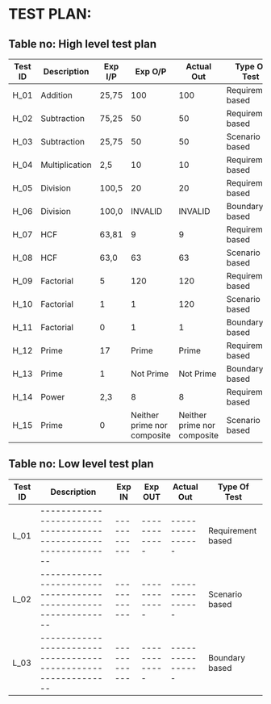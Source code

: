 # TEST PLAN:

## Table no: High level test plan

| **Test ID** | **Description**                                              | **Exp I/P** | **Exp O/P** | **Actual Out** |**Type Of Test**  |    
|-------------|--------------------------------------------------------------|------------|-------------|----------------|------------------|
|  H_01       |Addition|  25,75| 100 | 100 |Requirement based |
|  H_02       |Subtraction|  75,25| 50 | 50 |Requirement based |
|  H_03       |Subtraction|  25,75| 50 | 50 |Scenario based  |
|  H_04       |Multiplication|  2,5| 10 | 10 |Requirement based |
|  H_05       |Division|  100,5| 20 | 20 |Requirement based |
|  H_06       |Division|  100,0| INVALID | INVALID |Boundary based |
|  H_07       |HCF| 63,81| 9 | 9 |Requirement based |
|  H_08       |HCF| 63,0| 63 | 63 |Scenario based |
|  H_09       |Factorial|  5 | 120 | 120 |Requirement based |
|  H_10       |Factorial|  1 | 1 | 120 |Scenario based |
|  H_11       |Factorial|  0 | 1 | 1 |Boundary based |
|  H_12       |Prime|  17 | Prime | Prime |Requirement based |
|  H_13       |Prime|  1 | Not Prime | Not Prime |Boundary based |
|  H_14       |Power|  2,3 | 8 | 8 |Requirement based |
|  H_15       |Prime|  0 | Neither prime nor composite | Neither prime nor composite |Scenario based |


## Table no: Low level test plan

| **Test ID** | **Description**                                              | **Exp IN** | **Exp OUT** | **Actual Out** |**Type Of Test**  |    
|-------------|--------------------------------------------------------------|------------|-------------|----------------|------------------|
|  L_01       |--------------------------------------------------------------|  ------------|-------------|----------------|Requirement based |
|  L_02       |--------------------------------------------------------------|  ------------|-------------|----------------|Scenario based    |
|  L_03       |--------------------------------------------------------------|  ------------|-------------|----------------|Boundary based    |
